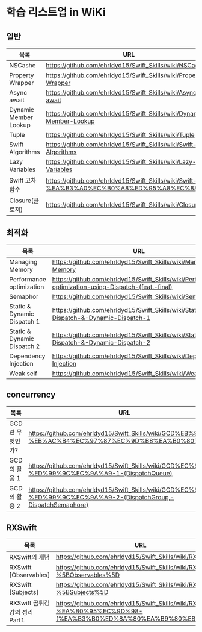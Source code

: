# 학습 리스트업 in WiKi

## 일반 

| 목록 | URL |
| ------ | ------ |
| NSCashe | https://github.com/ehrldyd15/Swift_Skills/wiki/NSCache |
| Property Wrapper | https://github.com/ehrldyd15/Swift_Skills/wiki/Property-Wrapper |
| Async await | https://github.com/ehrldyd15/Swift_Skills/wiki/Async---await |
| Dynamic Member Lookup | https://github.com/ehrldyd15/Swift_Skills/wiki/Dynamic-Member-Lookup |
| Tuple | https://github.com/ehrldyd15/Swift_Skills/wiki/Tuple |
| Swift Algorithms | https://github.com/ehrldyd15/Swift_Skills/wiki/Swift-Algorithms |
| Lazy Variables | https://github.com/ehrldyd15/Swift_Skills/wiki/Lazy-Variables |
| Swift 고차함수 | https://github.com/ehrldyd15/Swift_Skills/wiki/Swift-%EA%B3%A0%EC%B0%A8%ED%95%A8%EC%88%98 |
| Closure(클로저) | https://github.com/ehrldyd15/Swift_Skills/wiki/Closure |


## 최적화

| 목록 | URL |
| ------ | ------ |
| Managing Memory | https://github.com/ehrldyd15/Swift_Skills/wiki/Managing-Memory |
| Performance optimization | https://github.com/ehrldyd15/Swift_Skills/wiki/Performance-optimization-using-Dispatch-(feat.-final) |
| Semaphor | https://github.com/ehrldyd15/Swift_Skills/wiki/Semaphor |
| Static & Dynamic Dispatch 1 | https://github.com/ehrldyd15/Swift_Skills/wiki/Static-Dispatch-&-Dynamic-Dispatch-1 |
| Static & Dynamic Dispatch 2 | https://github.com/ehrldyd15/Swift_Skills/wiki/Static-Dispatch-&-Dynamic-Dispatch-2 |
| Dependency Injection | https://github.com/ehrldyd15/Swift_Skills/wiki/Dependency-Injection |
| Weak self | https://github.com/ehrldyd15/Swift_Skills/wiki/Weak-self |


## concurrency 

| 목록 | URL |
| ------ | ------ |
| GCD란 무엇인가? | https://github.com/ehrldyd15/Swift_Skills/wiki/GCD%EB%9E%80-%EB%AC%B4%EC%97%87%EC%9D%B8%EA%B0%80%3F |
| GCD의 활용 1 | https://github.com/ehrldyd15/Swift_Skills/wiki/GCD%EC%9D%98-%ED%99%9C%EC%9A%A9-1-(DispatchQueue) |
| GCD의 활용 2 | https://github.com/ehrldyd15/Swift_Skills/wiki/GCD%EC%9D%98-%ED%99%9C%EC%9A%A9-2-(DispatchGroup,-DispatchSemaphore) |


## RXSwift 

| 목록 | URL |
| ------ | ------ |
| RXSwift의 개념 | https://github.com/ehrldyd15/Swift_Skills/wiki/RXSwift |
| RXSwift [Observables] | https://github.com/ehrldyd15/Swift_Skills/wiki/RXSwift-%5BObservables%5D |
| RXSwift [Subjects] | https://github.com/ehrldyd15/Swift_Skills/wiki/RXSwift-%5BSubjects%5D |
| RXSwift 곰튀김 강의 정리 Part1 | https://github.com/ehrldyd15/Swift_Skills/wiki/RX-%EA%B0%95%EC%9D%98-(%EA%B3%B0%ED%8A%80%EA%B9%80%EB%8B%98) |


